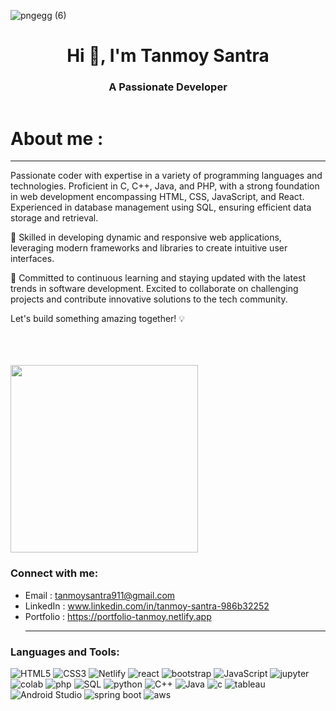 ![pngegg (6)](https://github.com/Tanmoy-Santra/Tanmoy-Santra/assets/123796923/6fb6338b-0d21-4d76-b6a2-6b430f705a33)




<h1 align="center">Hi 👋, I'm Tanmoy Santra</h1>
<h3 align="center">A Passionate Developer</h3>


 <div style="display: flex; align-items: center; flex-direction: column;">
  <span style="flex: 1;">
    <h1> About me :</h1><hr>
   <p>Passionate coder with expertise in a variety of programming languages and technologies. Proficient in C, C++, Java, and PHP, with a strong foundation in web development encompassing HTML, CSS, JavaScript, and React. Experienced in database management using SQL, ensuring efficient data storage and retrieval.

🔧 Skilled in developing dynamic and responsive web applications, leveraging modern frameworks and libraries to create intuitive user interfaces.

🚀 Committed to continuous learning and staying updated with the latest trends in software development. Excited to collaborate on challenging projects and contribute innovative solutions to the tech community.

Let's build something amazing together! 💡</p>
  </div>
  <br/>   
  <br/>   
  <br/>   
  <div style="flex: 1;">
    <img src="https://github.com/Tanmoy-Santra/Tanmoy-Santra/assets/123796923/40c5f155-620e-4961-a643-a6f8f02424a4" height="300px" width="300px" margin-left="100px">
  </div>
</div>






<h3 align="left">Connect with me:</h3>

- Email : <a>tanmoysantra911@gmail.com</a>
- LinkedIn : <a href="https://www.linkedin.com/in/tanmoy-santra-986b32252/)">www.linkedin.com/in/tanmoy-santra-986b32252</a>
- Portfolio : <a href="https://portfolio-tanmoy.netlify.app" target="_blank">https://portfolio-tanmoy.netlify.app</a></h1><hr>

<h3 align="left">Languages and Tools:</h3>


<img alt="HTML5" src="https://img.shields.io/badge/html5-%23000000.svg?&style=for-the-badge&logo=html5&logoColor=#F7DF1E" />  <img alt="CSS3" src="https://img.shields.io/badge/css3-%23000000.svg?&style=for-the-badge&logo=css3&logoColor=blue" />    <img alt="Netlify" src="https://img.shields.io/badge/netlify-%23000000.svg?style=for-the-badge&logo=netlify&logoColor=#00C7B7" />   <img alt="react" src="https://img.shields.io/badge/react-%23000000.svg?&style=for-the-badge&logo=react&logoColor=#00C7B7" />  <img alt="bootstrap" src="https://img.shields.io/badge/bootstrap-%23000000.svg?&style=for-the-badge&logo=bootstrap&logoColor=#00C7B7" /> <img alt="JavaScript" src="https://img.shields.io/badge/javascript-%23000000.svg?&style=for-the-badge&logo=javascript&logoColor=%23F7DF1E" /> <img alt="jupyter" src="https://img.shields.io/badge/jupyter-%23000000.svg?&style=for-the-badge&logo=jupyter&logoColor=#F7DF1E" />    <img alt="colab" src="https://img.shields.io/badge/colab-%23000000.svg?&style=for-the-badge&logo=Google Colab&logoColor=#F7DF1E" />   <img alt="php" src="https://img.shields.io/badge/PHP-%23000000.svg?&style=for-the-badge&logo=php&logoColor=blue" />  <img alt="SQL" src="https://img.shields.io/badge/mysql-%23000000.svg?&style=for-the-badge&logo=mysql&logoColor=#F7DF1E" /> <img alt="python" src="https://img.shields.io/badge/python-%23000000.svg?&style=for-the-badge&logo=python&logoColor=" />  <img alt="C++" src="https://img.shields.io/badge/C++-%23000000.svg?&style=for-the-badge&logo=c%2B%2B&logoColor=blue" /> <img alt="Java" src="https://img.shields.io/badge/java-%23000000.svg?&style=for-the-badge&logo=java1.8&logoColor=" />   <img alt="c" src="https://img.shields.io/badge/c-%23000000.svg?&style=for-the-badge&logo=c&logoColor=blue" />  <img alt="tableau" src="https://img.shields.io/badge/tableau-%23000000.svg?&style=for-the-badge&logo=tableau&logoColor=orenge" />  <img alt="Android Studio" src="https://img.shields.io/badge/Android Studio-%23000000.svg?&style=for-the-badge&logo=Android Studio&logoColor=orenge" />   <img alt="spring boot" src="https://img.shields.io/badge/spring boot-%23000000.svg?&style=for-the-badge&logo=spring boot&logoColor=green" />  <img alt="aws" src="https://img.shields.io/badge/AWS-%23000000.svg?&style=for-the-badge&logo=aws&logoColor=" />



 



